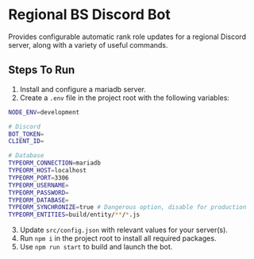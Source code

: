 # Regional BS Discord Bot

Provides configurable automatic rank role updates for a regional Discord server, along with a variety of useful commands.

## Steps To Run
1. Install and configure a mariadb server.
2. Create a `.env` file in the project root with the following variables: 
```sh
NODE_ENV=development

# Discord
BOT_TOKEN=
CLIENT_ID=

# Database
TYPEORM_CONNECTION=mariadb
TYPEORM_HOST=localhost
TYPEORM_PORT=3306
TYPEORM_USERNAME=
TYPEORM_PASSWORD=
TYPEORM_DATABASE=
TYPEORM_SYNCHRONIZE=true # Dangerous option, disable for production
TYPEORM_ENTITIES=build/entity/**/*.js
```
3. Update `src/config.json` with relevant values for your server(s).
4. Run `npm i` in the project root to install all required packages.
5. Use `npm run start` to build and launch the bot.